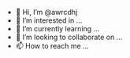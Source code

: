 - 👋 Hi, I’m @awrcdhj
- 👀 I’m interested in ...
- 🌱 I’m currently learning ...
- 💞️ I’m looking to collaborate on ...
- 📫 How to reach me ...

<!---
awrcdhj/awrcdhj is a ✨ special ✨ repository because its `README.md` (this file) appears on your GitHub profile.
You can click the Preview link to take a look at your changes.
--->
